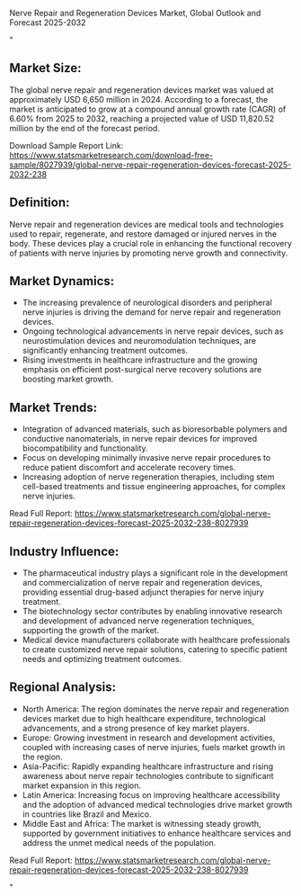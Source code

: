 Nerve Repair and Regeneration Devices Market, Global Outlook and Forecast 2025-2032

"<h2>Market Size:</h2>
<p>The global nerve repair and regeneration devices market was valued at approximately USD 6,650 million in 2024. According to a forecast, the market is anticipated to grow at a compound annual growth rate (CAGR) of 6.60% from 2025 to 2032, reaching a projected value of USD 11,820.52 million by the end of the forecast period.</p>
<p>Download Sample Report Link: <a href='https://www.statsmarketresearch.com/download-free-sample/8027939/global-nerve-repair-regeneration-devices-forecast-2025-2032-238'>https://www.statsmarketresearch.com/download-free-sample/8027939/global-nerve-repair-regeneration-devices-forecast-2025-2032-238</a></p>

<h2>Definition:</h2>
<p>Nerve repair and regeneration devices are medical tools and technologies used to repair, regenerate, and restore damaged or injured nerves in the body. These devices play a crucial role in enhancing the functional recovery of patients with nerve injuries by promoting nerve growth and connectivity.</p>

<h2>Market Dynamics:</h2>
<ul>
<li>The increasing prevalence of neurological disorders and peripheral nerve injuries is driving the demand for nerve repair and regeneration devices.</li>
<li>Ongoing technological advancements in nerve repair devices, such as neurostimulation devices and neuromodulation techniques, are significantly enhancing treatment outcomes.</li>
<li>Rising investments in healthcare infrastructure and the growing emphasis on efficient post-surgical nerve recovery solutions are boosting market growth.</li>
</ul>

<h2>Market Trends:</h2>
<ul>
<li>Integration of advanced materials, such as bioresorbable polymers and conductive nanomaterials, in nerve repair devices for improved biocompatibility and functionality.</li>
<li>Focus on developing minimally invasive nerve repair procedures to reduce patient discomfort and accelerate recovery times.</li>
<li>Increasing adoption of nerve regeneration therapies, including stem cell-based treatments and tissue engineering approaches, for complex nerve injuries.</li>
</ul>
<p>Read Full Report: <a href='https://www.statsmarketresearch.com/global-nerve-repair-regeneration-devices-forecast-2025-2032-238-8027939'>https://www.statsmarketresearch.com/global-nerve-repair-regeneration-devices-forecast-2025-2032-238-8027939</a></p>

<h2>Industry Influence:</h2>
<ul>
<li>The pharmaceutical industry plays a significant role in the development and commercialization of nerve repair and regeneration devices, providing essential drug-based adjunct therapies for nerve injury treatment.</li>
<li>The biotechnology sector contributes by enabling innovative research and development of advanced nerve regeneration techniques, supporting the growth of the market.</li>
<li>Medical device manufacturers collaborate with healthcare professionals to create customized nerve repair solutions, catering to specific patient needs and optimizing treatment outcomes.</li>
</ul>

<h2>Regional Analysis:</h2>
<ul>
<li>North America: The region dominates the nerve repair and regeneration devices market due to high healthcare expenditure, technological advancements, and a strong presence of key market players.</li>
<li>Europe: Growing investment in research and development activities, coupled with increasing cases of nerve injuries, fuels market growth in the region.</li>
<li>Asia-Pacific: Rapidly expanding healthcare infrastructure and rising awareness about nerve repair technologies contribute to significant market expansion in this region.</li>
<li>Latin America: Increasing focus on improving healthcare accessibility and the adoption of advanced medical technologies drive market growth in countries like Brazil and Mexico.</li>
<li>Middle East and Africa: The market is witnessing steady growth, supported by government initiatives to enhance healthcare services and address the unmet medical needs of the population.</li>
</ul>
<p>Read Full Report: <a href='https://www.statsmarketresearch.com/global-nerve-repair-regeneration-devices-forecast-2025-2032-238-8027939'>https://www.statsmarketresearch.com/global-nerve-repair-regeneration-devices-forecast-2025-2032-238-8027939</a></p>"
